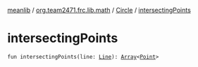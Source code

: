 [meanlib](../../index.md) / [org.team2471.frc.lib.math](../index.md) / [Circle](index.md) / [intersectingPoints](./intersecting-points.md)

# intersectingPoints

`fun intersectingPoints(line: `[`Line`](../-line/index.md)`): `[`Array`](https://kotlinlang.org/api/latest/jvm/stdlib/kotlin/-array/index.html)`<`[`Point`](../-point/index.md)`>`
